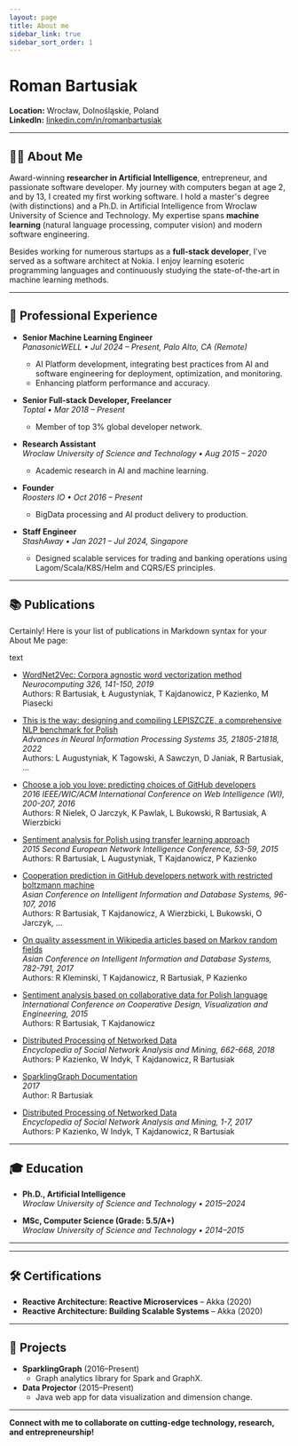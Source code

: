 ```yaml
---
layout: page
title: About me
sidebar_link: true
sidebar_sort_order: 1
---
```


# Roman Bartusiak

**Location:** Wrocław, Dolnośląskie, Poland  
**LinkedIn:** [linkedin.com/in/romanbartusiak](https://www.linkedin.com/in/romanbartusiak/)

---

## 👨‍💻 About Me

Award-winning **researcher in Artificial Intelligence**, entrepreneur, and passionate software developer. My journey with computers began at age 2, and by 13, I created my first working software. I hold a master's degree (with distinctions) and a Ph.D. in Artificial Intelligence from Wroclaw University of Science and Technology. My expertise spans **machine learning** (natural language processing, computer vision) and modern software engineering.

Besides working for numerous startups as a **full-stack developer**, I’ve served as a software architect at Nokia. I enjoy learning esoteric programming languages and continuously studying the state-of-the-art in machine learning methods.

---

## 🏢 Professional Experience

- **Senior Machine Learning Engineer**  
  _PanasonicWELL • Jul 2024 – Present, Palo Alto, CA (Remote)_  
  - AI Platform development, integrating best practices from AI and software engineering for deployment, optimization, and monitoring.
  - Enhancing platform performance and accuracy.

- **Senior Full-stack Developer, Freelancer**  
  _Toptal • Mar 2018 – Present_  
  - Member of top 3% global developer network.

- **Research Assistant**  
  _Wroclaw University of Science and Technology • Aug 2015 – 2020_
  - Academic research in AI and machine learning.

- **Founder**  
  _Roosters IO • Oct 2016 – Present_  
  - BigData processing and AI product delivery to production.

- **Staff Engineer**  
  _StashAway • Jan 2021 – Jul 2024, Singapore_  
  - Designed scalable services for trading and banking operations using Lagom/Scala/K8S/Helm and CQRS/ES principles.

---

## 📚 Publications

Certainly! Here is your list of publications in Markdown syntax for your About Me page:

text
- [WordNet2Vec: Corpora agnostic word vectorization method](https://scholar.google.com/citations?view_op=view_citation&hl=en&user=mk68epwAAAJ&citation_for_view=mk68epwAAAJ:2osOgNQ5qMEC)  
  *Neurocomputing 326, 141-150, 2019*  
  Authors: R Bartusiak, Ł Augustyniak, T Kajdanowicz, P Kazienko, M Piasecki

- [This is the way: designing and compiling LEPISZCZE, a comprehensive NLP benchmark for Polish](https://scholar.google.com/citations?view_op=view_citation&hl=en&user=mk68epwAAAJ&citation_for_view=mk68epwAAAJ:nb7KW1ujOQ8C)  
  *Advances in Neural Information Processing Systems 35, 21805-21818, 2022*  
  Authors: L Augustyniak, K Tagowski, A Sawczyn, D Janiak, R Bartusiak, ...

- [Choose a job you love: predicting choices of GitHub developers](https://scholar.google.com/citations?view_op=view_citation&hl=en&user=mk68epwAAAJ&citation_for_view=mk68epwAAAJ:qjMakFHDy7sC)  
  *2016 IEEE/WIC/ACM International Conference on Web Intelligence (WI), 200-207, 2016*  
  Authors: R Nielek, O Jarczyk, K Pawlak, L Bukowski, R Bartusiak, A Wierzbicki

- [Sentiment analysis for Polish using transfer learning approach](https://scholar.google.com/citations?view_op=view_citation&hl=en&user=mk68epwAAAJ&citation_for_view=mk68epwAAAJ:u-x6o8ySG0sC)  
  *2015 Second European Network Intelligence Conference, 53-59, 2015*  
  Authors: R Bartusiak, L Augustyniak, T Kajdanowicz, P Kazienko

- [Cooperation prediction in GitHub developers network with restricted boltzmann machine](https://scholar.google.com/citations?view_op=view_citation&hl=en&user=mk68epwAAAJ&citation_for_view=mk68epwAAAJ:d1gkVwhDpl0C)  
  *Asian Conference on Intelligent Information and Database Systems, 96-107, 2016*  
  Authors: R Bartusiak, T Kajdanowicz, A Wierzbicki, L Bukowski, O Jarczyk, ...

- [On quality assessment in Wikipedia articles based on Markov random fields](https://scholar.google.com/citations?view_op=view_citation&hl=en&user=mk68epwAAAJ&citation_for_view=mk68epwAAAJ:CHSYGLWDkRkC)  
  *Asian Conference on Intelligent Information and Database Systems, 782-791, 2017*  
  Authors: R Kleminski, T Kajdanowicz, R Bartusiak, P Kazienko

- [Sentiment analysis based on collaborative data for Polish language](https://scholar.google.com/citations?view_op=view_citation&hl=en&user=mk68epwAAAJ&citation_for_view=mk68epwAAAJ:u5HHmVD_uO8C)  
  *International Conference on Cooperative Design, Visualization and Engineering, 2015*  
  Authors: R Bartusiak, T Kajdanowicz

- [Distributed Processing of Networked Data](https://scholar.google.com/citations?view_op=view_citation&hl=en&user=mk68epwAAAJ&citation_for_view=mk68epwAAAJ:dshw04ExmUIC)  
  *Encyclopedia of Social Network Analysis and Mining, 662-668, 2018*  
  Authors: P Kazienko, W Indyk, T Kajdanowicz, R Bartusiak

- [SparklingGraph Documentation](https://scholar.google.com/citations?view_op=view_citation&hl=en&user=mk68epwAAAJ&citation_for_view=mk68epwAAAJ:9yKSN-GCB0IC)  
  *2017*  
  Author: R Bartusiak

- [Distributed Processing of Networked Data](https://scholar.google.com/citations?view_op=view_citation&hl=en&user=mk68epwAAAJ&citation_for_view=mk68epwAAAJ:UxriW0iASnsC)  
  *Encyclopedia of Social Network Analysis and Mining, 1-7, 2017*  
  Authors: P Kazienko, W Indyk, T Kajdanowicz, R Bartusiak


---

## 🎓 Education

- **Ph.D., Artificial Intelligence**  
  _Wroclaw University of Science and Technology • 2015–2024_

- **MSc, Computer Science (Grade: 5.5/A+)**  
  _Wroclaw University of Science and Technology • 2014–2015_

---

---

## 🛠️ Certifications

- **Reactive Architecture: Reactive Microservices** – Akka (2020)
- **Reactive Architecture: Building Scalable Systems** – Akka (2020)

---

## 🚀 Projects

- **SparklingGraph** (2016–Present)  
  - Graph analytics library for Spark and GraphX.  
- **Data Projector** (2015–Present)  
  - Java web app for data visualization and dimension change.

---


**Connect with me to collaborate on cutting-edge technology, research, and entrepreneurship!**
